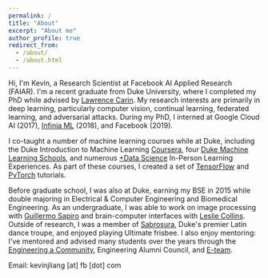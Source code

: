 ```yaml
---
permalink: /
title: "About"
excerpt: "About me"
author_profile: true
redirect_from: 
  - /about/
  - /about.html
---
```


Hi, I'm Kevin, a Research Scientist at Facebook AI Applied Research (FAIAR). 
I'm a recent graduate from Duke University, where I completed my PhD while advised by [Lawrence Carin](http://people.ee.duke.edu/~lcarin/). 
My research interests are primarily in deep learning, particularly computer vision, continual learning, federated learning, and adversarial attacks. 
During my PhD, I interned at Google Cloud AI (2017), [Infinia ML](https://infiniaml.com/) (2018), and Facebook (2019). 

I co-taught a number of machine learning courses while at Duke, including the Duke Introduction to Machine Learning [Coursera](https://www.coursera.org/learn/machine-learning-duke), four [Duke Machine Learning Schools](https://github.com/duke-mlss), and numerous [+Data Science](https://plus.datascience.duke.edu/) In-Person Learning Experiences.
As part of these courses, I created a set of [TensorFlow](https://github.com/duke-mlss/Duke-MLSS-2018) and [PyTorch](https://github.com/kevinjliang/PyTorchTutorials) tutorials.

Before graduate school, I was also at Duke, earning my BSE in 2015 while double majoring in Electrical & Computer Engineering and Biomedical Engineering. 
As an undergraduate, I was able to work on image processing with [Guillermo Sapiro](https://ece.duke.edu/faculty/guillermo-sapiro) and brain-computer interfaces with [Leslie Collins](https://ece.duke.edu/faculty/leslie-collins).
Outside of research, I was a member of [Sabrosura](http://dukesabrosura.weebly.com/), Duke's premier Latin dance troupe, and enjoyed playing Ultimate frisbee.
I also enjoy mentoring: I've mentored and advised many students over the years through the [Engineering a Community](https://pratt.duke.edu/about/diversity/resources), Engineering Alumni Council, and [E-team](https://pratt.duke.edu/undergrad/students/advising/e-team).

Email: kevinjliang [at] fb [dot] com